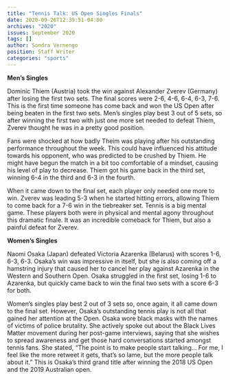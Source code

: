 ```yaml
---
title: "Tennis Talk: US Open Singles Finals"
date: 2020-09-26T12:39:51-04:00
archives: "2020"
issues: September 2020
tags: []
author: Sondra Vernengo
position: Staff Writer
categories: "sports"
---
```


**Men’s Singles**

Dominic Thiem (Austria) took the win against Alexander Zverev (Germany) after losing the first two sets. The final scores were 2-6, 4-6, 6-4, 6-3, 7-6. This is the first time someone has come back and won the US Open after being beaten in the first two sets. Men’s singles play best 3 out of 5 sets, so after winning the first two with just one more set needed to defeat Thiem, Zverev thought he was in a pretty good position.

Fans were shocked at how badly Theim was playing after his outstanding performance throughout the week. This could have influenced his attitude towards his opponent, who was predicted to be crushed by Thiem. He might have begun the match in a bit too comfortable of a mindset, causing his level of play to decrease. Thiem got his game back in the third set, winning 6-4 in the third and 6-3 in the fourth.

When it came down to the final set, each player only needed one more to win. Zverev was leading 5-3 when he started hitting errors, allowing Thiem to come back for a 7-6 win in the tiebreaker set. Tennis is a big mental game. These players both were in physical and mental agony throughout this dramatic finale. It was an incredible comeback for Thiem, but also a painful defeat for Zverev.

**Women’s Singles**

Naomi Osaka (Japan) defeated Victoria Azarenka (Belarus) with scores 1-6, 6-3, 6-3. Osaka’s win was impressive in itself, but she is also coming off a hamstring injury that caused her to cancel her play against Azarenka in the Western and Southern Open. Osaka struggled in the first set, losing 1-6 to Azarenka, but quickly came back to win the final two sets with a score 6-3 for both.

Women’s singles play best 2 out of 3 sets so, once again, it all came down to the final set. However, Osaka’s outstanding tennis play is not all that gained her attention at the Open. Osaka wore black masks with the names of victims of police brutality. She actively spoke out about the Black Lives Matter movement during her post-game interviews, saying that she wishes to spread awareness and get those hard conversations started amongst tennis fans. She stated, “The point is to make people start talking… For me, I feel like the more retweet it gets, that’s so lame, but the more people talk about it.” This is Osaka’s third grand title after winning the 2018 US Open and the 2019 Australian open.